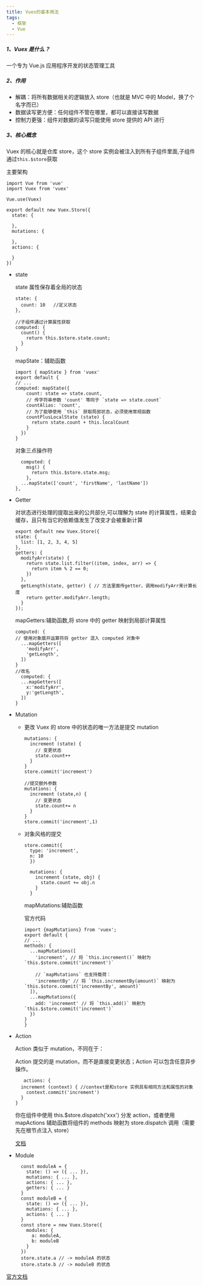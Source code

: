```yaml
---
title: Vuex的基本用法
tags:
  - 框架
  - Vue
---
```


##### 1、Vuex 是什么？

一个专为 Vue.js 应用程序开发的状态管理工具

##### 2、作用

- 解耦：将所有数据相关的逻辑放入 store（也就是 MVC 中的 Model，换了个名字而已）
- 数据读写更方便：任何组件不管在哪里，都可以直接读写数据
- 控制力更强：组件对数据的读写只能使用 store 提供的 API 进行

##### 3、核心概念

Vuex 的核心就是仓库 store，这个 store 实例会被注入到所有子组件里面,子组件通过`this.$store`获取

主要架构

```
import Vue from 'vue'
import Vuex from 'vuex'

Vue.use(Vuex)

export default new Vuex.Store({
  state: {

  },
  mutations: {

  },
  actions: {

  }
})
```

- state

  state 属性保存着全局的状态

  ```
  state: {
    count: 10   //定义状态
  },
  ```

  ```
  //子组件通过计算属性获取
  computed: {
    count() {
      return this.$store.state.count;
    }
  }
  ```

  mapState：辅助函数

  ```
  import { mapState } from 'vuex'
  export default {
  // ...
  computed: mapState({
      count: state => state.count,
      // 传字符串参数 'count' 等同于 `state => state.count`
      countAlias: 'count',
      // 为了能够使用 `this` 获取局部状态，必须使用常规函数
      countPlusLocalState (state) {
        return state.count + this.localCount
      }
    })
  }
  ```

  对象三点操作符

  ```
    computed: {
      msg() {
        return this.$store.state.msg;
      },
    ...mapState(['count', 'firstName', 'lastName'])
  },
  ```

- Getter

  对状态进行处理的提取出来的公共部分,可以理解为 state 的计算属性，结果会缓存，且只有当它的依赖值发生了改变才会被重新计算

  ```
  export default new Vuex.Store({
  state: {
    list: [1, 2, 3, 4, 5]
  },
  getters: {
    modifyArr(state) {
      return state.list.filter((item, index, arr) => {
        return item % 2 == 0;
      })
    },
    getLength(state, getter) { // 方法里面传getter，调用modifyArr来计算长度
      return getter.modifyArr.length;
    }
  });
  ```

  mapGetters:辅助函数,将 store 中的 getter 映射到局部计算属性

  ```
  computed: {
  // 使用对象展开运算符将 getter 混入 computed 对象中
    ...mapGetters([
      'modifyArr',
      'getLength',
    ])
  }
  //改名
    computed: {
    ...mapGetters([
      x:'modifyArr',
      y:'getLength',
    ])
  }
  ```

- Mutation

  - 更改 Vuex 的 store 中的状态的唯一方法是提交 mutation

    ```
    mutations: {
      increment (state) {
        // 变更状态
        state.count++
      }
    }
    store.commit('increment')
    ```

    ```
    //提交额外参数
    mutations: {
      increment (state,n) {
        // 变更状态
        state.count+= n
      }
    }
    store.commit('increment',1)
    ```

  * 对象风格的提交

    ```
    store.commit({
      type: 'increment',
      n: 10
      })
    ```

    ```
      mutations: {
        increment (state, obj) {
          state.count += obj.n
        }
      }
    ```

    mapMutations:辅助函数

    官方代码

    ```
    import {mapMutations} from 'vuex';
    export default {
    // ...
    methods: {
      ...mapMutations([
        'increment', // 将 `this.increment()` 映射为 `this.$store.commit('increment')`

        // `mapMutations` 也支持载荷：
        'incrementBy' // 将 `this.incrementBy(amount)` 映射为 `this.$store.commit('incrementBy', amount)`
      ]),
      ...mapMutations({
        add: 'increment' // 将 `this.add()` 映射为 `this.$store.commit('increment')`
      })
    }
    }
    ```

- Action

  Action 类似于 mutation，不同在于：

  Action 提交的是 mutation，而不是直接变更状态；Action 可以包含任意异步操作。

  ```
     actions: {
    increment (context) { //context是和store 实例具有相同方法和属性的对象
      context.commit('increment')
    }
  }
  ```

  你在组件中使用 this.$store.dispatch('xxx') 分发 action，或者使用 mapActions 辅助函数将组件的 methods 映射为 store.dispatch 调用（需要先在根节点注入 store）

  [文档](https://vuex.vuejs.org/zh/guide/actions.html)

- Module

  ```
    const moduleA = {
      state: () => ({ ... }),
      mutations: { ... },
      actions: { ... },
      getters: { ... }
    }
    const moduleB = {
      state: () => ({ ... }),
      mutations: { ... },
      actions: { ... }
    }
    const store = new Vuex.Store({
      modules: {
        a: moduleA,
        b: moduleB
      }
    })
    store.state.a // -> moduleA 的状态
    store.state.b // -> moduleB 的状态
  ```

[官方文档](https://vuex.vuejs.org/zh/guide/modules.html)

